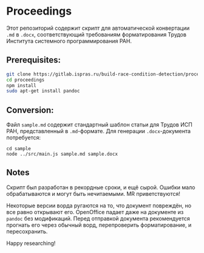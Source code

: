 # Proceedings

Этот репозиторий содержит скрипт для автоматической конвертации `.md` в `.docx`,
соответствующий требованиям форматирования Трудов Института системного
программирования РАН.

## Prerequisites:

```bash
git clone https://gitlab.ispras.ru/build-race-condition-detection/proceedings
cd proceedings
npm install
sudo apt-get install pandoc
```

## Conversion:

Файл `sample.md` содержит стандартный шаблон статьи для Трудов ИСП РАН,
представленный в `.md`-формате. Для генерации `.docx`-документа потребуется:

```
cd sample
node ../src/main.js sample.md sample.docx
````

## Notes

Скрипт был разработан в рекордные сроки, и ещё сырой.
Ошибки мало обрабатываются и могут быть нечитаемыми. MR приветствуются!

Некоторые версии ворда ругаются на то, что документ повреждён, но все равно
открывают его. OpenOffice падает даже на документе из `pandoc` без модификаций.
Перед отправкой документа рекомендуется прогнать его через обычный ворд, перепроверить
форматирование, и пересохранить.

Happy researching!